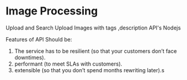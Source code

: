 # Image Processing
Upload and Search Upload Images with tags ,description API's Nodejs

Features of API Should be:
1. The service has to be resilient (so that your customers don’t face downtimes).
2. performant (to meet SLAs with customers).
3. extensible (so that you don’t spend months rewriting later).s

